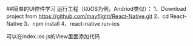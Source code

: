 ##简单的UI控件学习
运行工程（以iOS为例，Andriod类似）：
1、Download project from https://github.com/mayflight/React-Native.git
2、cd React-Native
3、npm install
4、react-native run-ios

可以在index.ios.js的View里面添加代码
